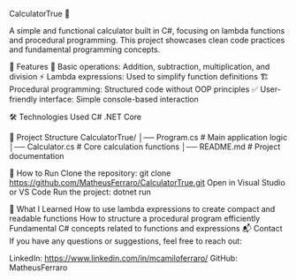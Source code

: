 CalculatorTrue 🧮

A simple and functional calculator built in C#, focusing on lambda functions and procedural programming. This project showcases clean code practices and fundamental programming concepts.

🚀 Features
📌 Basic operations: Addition, subtraction, multiplication, and division
⚡ Lambda expressions: Used to simplify function definitions
🏗️ Procedural programming: Structured code without OOP principles
✅ User-friendly interface: Simple console-based interaction

🛠️ Technologies Used
C#
.NET Core

📂 Project Structure
CalculatorTrue/
│── Program.cs       # Main application logic
│── Calculator.cs    # Core calculation functions
│── README.md        # Project documentation

🔧 How to Run
Clone the repository:
git clone https://github.com/MatheusFerraro/CalculatorTrue.git
Open in Visual Studio or VS Code
Run the project:
dotnet run

📌 What I Learned
How to use lambda expressions to create compact and readable functions
How to structure a procedural program efficiently
Fundamental C# concepts related to functions and expressions
📬 Contact
If you have any questions or suggestions, feel free to reach out:

LinkedIn: https://www.linkedin.com/in/mcamiloferraro/
GitHub: MatheusFerraro
